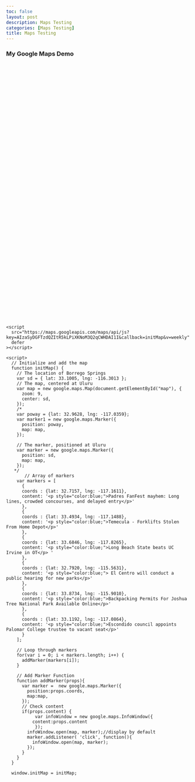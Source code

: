 ```yaml
---
toc: false
layout: post
description: Maps Testing
categories: [Maps Testing]
title: Maps Testing
---
```


<html>
  <head>
    <title>Add Map</title>
    <style>
    #map {
      height: 700px; /* The height is 400 pixels */
      width: 150%; /* The width is the width of the web page */
    }
    </style>
  </head>
  <body>
    <h3>My Google Maps Demo</h3>
    <!--The div element for the map -->
    <div id="map"></div>


    <script
      src="https://maps.googleapis.com/maps/api/js?key=AIzaSyDGFTzdQZItR5kLPiXKNoM3Q2qCWHDAI1I&callback=initMap&v=weekly"
      defer
    ></script>
    
    <script>                              
      // Initialize and add the map
      function initMap() {
        // The location of Borrego Springs
        var sd = { lat: 33.1005, lng: -116.3013 };
        // The map, centered at Uluru
        var map = new google.maps.Map(document.getElementById("map"), {
          zoom: 9,
          center: sd,
        });
        /*
        var poway = {lat: 32.9628, lng: -117.0359};  
        var marker1 = new google.maps.Marker({
          position: poway,
          map: map,
        });      
                                 
        // The marker, positioned at Uluru      
        var marker = new google.maps.Marker({
          position: sd,
          map: map,
        });
       */
           // Array of markers 
        var markers = [
          {
          coords : {lat: 32.7157, lng: -117.1611}, 
          content: '<p style="color:blue;">Padres FanFest mayhem: Long lines, crowded concourses, and delayed entry</p>' 
          },
          {
          coords : {lat: 33.4934, lng: -117.1488}, 
          content: '<p style="color:blue;">Temecula - Forklifts Stolen From Home Depot</p>'  
          }, 
          {
          coords : {lat: 33.6846, lng: -117.8265}, 
          content: '<p style="color:blue;">Long Beach State beats UC Irvine in OT</p> '  
          }, 
          {  
          coords : {lat: 32.7920, lng: -115.5631}, 
          content: '<p style="color:blue;"> El Centro will conduct a public hearing for new parks</p>'  
          }, 
          {
          coords : {lat: 33.8734, lng: -115.9010}, 
          content: '<p style="color:blue;">Backpacking Permits For Joshua Tree National Park Available Online</p>'  
          },
          {
          coords : {lat: 33.1192, lng: -117.0864}, 
          content: '<p style="color:blue;">Escondido council appoints Palomar College trustee to vacant seat</p>'  
          }	
        ];
      
        // Loop through markers 
        for(var i = 0; i < markers.length; i++) { 
          addMarker(markers[i]); 
        }
                                          
        // Add Marker Function 
        function addMarker(props){ 
          var marker =  new google.maps.Marker({ 
            position:props.coords, 
            map:map, 
          });
          // Check content 
          if(props.content) { 
               var infoWindow = new google.maps.InfoWindow({ 
              content:props.content 
               });
            infoWindow.open(map, marker);//display by default
            marker.addListener( 'click', function(){ 
              infoWindow.open(map, marker); 
            });
          }
        }                                          
      }

      window.initMap = initMap;
  </script>

</body>
</html>
